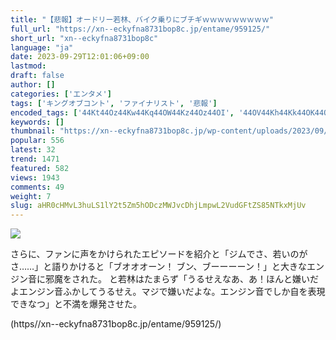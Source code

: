 ```yaml
---
title: "【悲報】オードリー若林、バイク乗りにブチギｗｗｗｗｗｗｗｗｗ"
full_url: "https://xn--eckyfna8731bop8c.jp/entame/959125/"
short_url: "xn--eckyfna8731bop8c"
language: "ja"
date: 2023-09-29T12:01:06+09:00
lastmod: 
draft: false
author: []
categories: ['エンタメ']
tags: ['キングオブコント', 'ファイナリスト', '悲報']
encoded_tags: ['44Kt44Oz44Kw44Kq44OW44Kz44Oz44OI', '44OV44Kh44Kk44OK44Oq44K544OI', '5oKy5aCx']
keywords: []
thumbnail: "https://xn--eckyfna8731bop8c.jp/wp-content/uploads/2023/09/314f9565-s.jpg"
popular: 556
latest: 32
trend: 1471
featured: 582
views: 1943
comments: 49
weight: 7
slug: aHR0cHMvL3huLS1lY2t5Zm5hODczMWJvcDhjLmpwL2VudGFtZS85NTkxMjUv
---
```


![](https://xn--eckyfna8731bop8c.jp/wp-content/uploads/2023/09/314f9565-s.jpg)

 さらに、ファンに声をかけられたエピソードを紹介と「ジムでさ、若いのがさ……」と語りかけると「ブオオオーン！ ブン、ブーーーーン！」と大きなエンジン音に邪魔をされた。 と若林はたまらず「うるせえなあ、あ！ほんと嫌いだよエンジン音ふかしてうるせえ。マジで嫌いだよな。エンジン音でしか自を表現できなつ」と不満を爆発させた。 

(https//xn--eckyfna8731bop8c.jp/entame/959125/)
